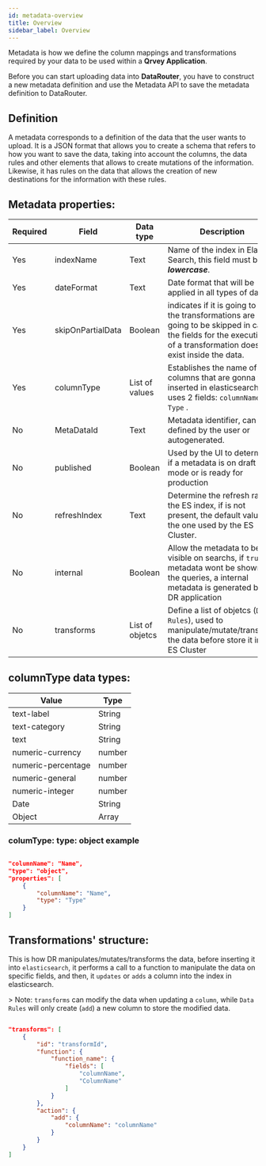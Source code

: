 ```yaml
---
id: metadata-overview
title: Overview
sidebar_label: Overview
---
```

<div style={{textAlign: "justify"}}>

Metadata is how we define the column mappings and transformations required by your data to be used within a **Qrvey Application**.

Before you can start uploading data into **DataRouter**, you have to construct a new metadata definition and use the Metadata API to save the metadata definition to DataRouter.

## Definition

A metadata corresponds to a definition of the data that the user wants to upload. It is a JSON format that allows you to create a schema that refers to how you want to save the data, taking into account the columns, the data rules and other elements that allows to create mutations of the information. Likewise, it has rules on the data that allows the creation of new destinations for the information with these rules.

</div>

## Metadata properties:

| Required | Field             | Data type       | Description                                                                                                                                                           |
| -------- | ----------------- | --------------- | --------------------------------------------------------------------------------------------------------------------------------------------------------------------- |
| Yes      | indexName         | Text            | Name of the index in Elastic Search, this field must be in **_lowercase_**.                                                                                           |
| Yes      | dateFormat        | Text            | Date format that will be applied in all types of data.                                                                                                                |
| Yes      | skipOnPartialData | Boolean         | indicates if it is going to skip the transformations are going to be skipped in case the fields for the execution of a transformation does not exist inside the data. |
| Yes      | columnType        | List of values  | Establishes the name of the columns that are gonna to be inserted in elasticsearch. It uses 2 fields: `columnName` and `Type` .                         |
| No       | MetaDataId        | Text            | Metadata identifier, can be defined by the user or autogenerated.                                                                                                     |
| No       | published         | Boolean         | Used by the UI to determine if a metadata is on draft mode or is ready for production                                                                                 |
| No       | refreshIndex      | Text            | Determine the refresh rate to the ES index, if is not present, the default value, is the one used by the ES Cluster.                                                  |
| No       | internal          | Boolean         | Allow the metadata to be visible on searchs, if `true` the metadata wont be shown on the queries, a internal metadata is generated by the DR application       |
| No       | transforms        | List of objetcs | Define a list of objetcs (`Data Rules`), used to manipulate/mutate/transform the data before store it in the ES Cluster                                        |

## columnType data types:

| Value              | Type   |
| ------------------ | ------ |
| text-label         | String |
| text-category      | String |
| text               | String |
| numeric-currency   | number |
| numeric-percentage | number |
| numeric-general    | number |
| numeric-integer    | number |
| Date               | String |
| Object             | Array  |

### columType: type: object example

```JSON

"columnName": "Name",
"type": "object",
"properties": [
    {
        "columnName": "Name",
        "type": "Type"
    }
]

```

## Transformations' structure:

This is how DR manipulates/mutates/transforms the data, before inserting it into `elasticsearch`, it performs a call to a function to manipulate the data on specific fields, and then, it `updates` or `adds` a column into the index in elasticsearch.

&gt; Note: `transforms` can modify the data when updating a `column`, while `Data Rules` will only create (`add`) a new column to store the modified data.

```JSON

"transforms": [
    {
        "id": "transformId",
        "function": {
            "function_name": {
                "fields": [
                    "columnName",
                    "ColumnName"
                ]
            }
        },
        "action": {
            "add": {
                "columnName": "columnName"
            }
        }
    }
]

```


